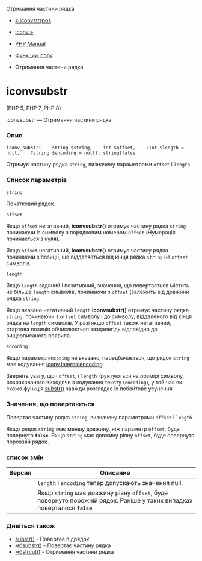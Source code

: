 Отримання частини рядка

-   [« iconvstrrpos](function.iconv-strrpos.html)
    
-   [iconv »](function.iconv.html)
    
-   [PHP Manual](index.html)
    
-   [Функции iconv](ref.iconv.html)
    
-   Отримання частини рядка
    

# iconvsubstr

(PHP 5, PHP 7, PHP 8)

iconvsubstr — Отримання частини рядка

### Опис

```methodsynopsis
iconv_substr(    string $string,    int $offset,    ?int $length = null,    ?string $encoding = null): string|false
```

Отримує частину рядка `string`, визначену параметрами `offset` і `length`

### Список параметрів

`string`

Початковий рядок.

`offset`

Якщо `offset` негативний, **iconvsubstr()** отримує частину рядка `string` починаючи із символу з порядковим номером `offset` (Нумерація починається з нуля).

Якщо `offset` негативний, **iconvsubstr()** отримує частину рядка починаючи з позиції, що віддаляється від кінця рядка `string` на `offset` символів.

`length`

Якщо `length` заданий і позитивний, значення, що повертається містить не більше `length` символів, починаючи з `offset` (залежить від довжини рядка `string`

Якщо вказано негативний `length` **iconvsubstr()** отримує частину рядка `string`, починаючи з `offset` символу і до символу, віддаленого від кінця рядка на `length` символів. У разі якщо `offset` також негативний, стартова позиція обчислюється заздалегідь відповідно до вищеописаного правила.

`encoding`

Якщо параметр `encoding` не вказано, передбачається, що рядок `string` має кодування [iconv.internalencoding](iconv.configuration.html)

Зверніть увагу, що і `offset`, і `length` ґрунтуються на розмірі символу, розрахованого виходячи з кодування тексту (`encoding`), у той час як схожа функція [substr()](function.substr.html) завжди розглядає їх побайтове усунення.

### Значення, що повертаються

Повертає частину рядка `string`, визначену параметрами `offset` і `length`

Якщо рядок `string` має меншу довжину, ніж параметр `offset`, буде повернуто **`false`**. Якщо `string` має довжину рівну `offset`, буде повернуто порожній рядок.

### список змін

| Версия | Описание                                                                                                                 |
|--------|--------------------------------------------------------------------------------------------------------------------------|
|        | `length` і `encoding` тепер допускають значення null.                                                                    |
|        | Якщо `string` має довжину рівну `offset`, буде повернуто порожній рядок. Раніше у таких випадках поверталося **`false`** |

### Дивіться також

-   [substr()](function.substr.html) - Повертає підрядок
-   [мбsubstr()](function.mb-substr.html) - Повертає частину рядка
-   [мбstrcut()](function.mb-strcut.html) - Отримання частини рядка